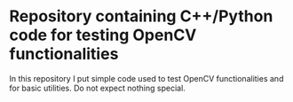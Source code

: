 # Repository containing C++/Python code for testing OpenCV functionalities

In this repository I put simple code used to test OpenCV functionalities and for basic utilities.
Do not expect nothing special.
